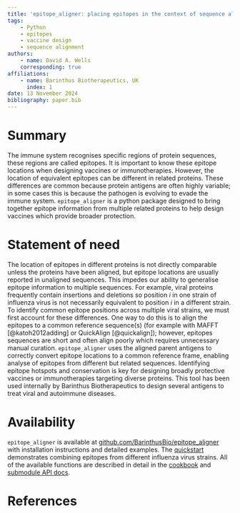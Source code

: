 ```yaml
---
title: 'epitope_aligner: placing epitopes in the context of sequence alignments'
tags:
    - Python
    - epitopes
    - vaccine design
    - sequence alignment
authors:
    - name: David A. Wells
    corresponding: true
affiliations:
    - name: Barinthus Biotherapeutics, UK
      index: 1
date: 13 November 2024
bibliography: paper.bib
---
```


# Summary
The immune system recognises specific regions of protein sequences, these regions are called epitopes. It is important to know these epitope locations when designing vaccines or immunotherapies. However, the location of equivalent epitopes can be different in related proteins. These differences are common because protein antigens are often highly variable; in some cases this is because the pathogen is evolving to evade the immune system. `epitope_aligner` is a python package designed to bring together epitope information from multiple related proteins to help design vaccines which provide broader protection.

# Statement of need
The location of epitopes in different proteins is not directly comparable unless the proteins have been aligned, but epitope locations are usually reported in unaligned sequences. This impedes our ability to generalise epitope information to multiple sequences. For example, viral proteins frequently contain insertions and deletions so position $i$ in one strain of influenza virus is not necessarily equivalent to position $i$ in a different strain. To identify common epitope positions across multiple viral strains, we must first account for these differences. One way to do this is to align the epitopes to a common reference sequence(s) (for example with MAFFT [@katoh2012adding] or QuickAlign [@quickalign]); however, epitopes sequences are short and often align poorly which requires unnecessary manual curation. `epitope_aligner` uses the aligned parent antigens to correctly convert epitope locations to a common reference frame, enabling analyse of epitopes from different but related sequences. Identifying epitope hotspots and conservation is key for designing broadly protective vaccines or immunotherapies targeting diverse proteins. This tool has been used internally by Barinthus Biotherapeutics to design several antigens to treat viral and autoimmune diseases.

# Availability
`epitope_aligner` is available at [github.com/BarinthusBio/epitope_aligner](https://github.com/BarinthusBio/epitope_aligner) with installation instructions and detailed examples. The [quickstart](https://barinthusbio.github.io/epitope_aligner/epitope_aligner/examples/quickstart.html) demonstrates combining epitopes from different influenza virus strains. All of the available functions are described in detail in the [cookbook](https://barinthusbio.github.io/epitope_aligner/epitope_aligner/examples/cookbook.html) and [submodule API docs](https://barinthusbio.github.io/epitope_aligner/epitope_aligner.html).

# References
